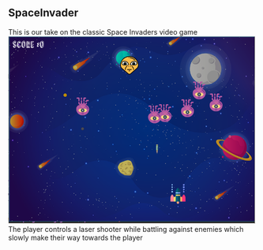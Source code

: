 ## SpaceInvader
This is our take on the classic Space Invaders video game
<br>
<img src="/assets/screengrab.png" alt="screenshot" width="500"/> <br>
The player controls a laser shooter while battling against enemies which slowly make their way towards the player
